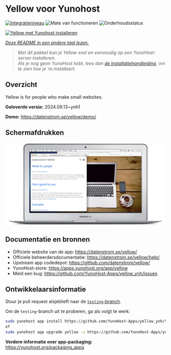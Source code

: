<!--
NB: Deze README is automatisch gegenereerd door <https://github.com/YunoHost/apps/tree/master/tools/readme_generator>
Hij mag NIET handmatig aangepast worden.
-->

# Yellow voor Yunohost

[![Integratieniveau](https://dash.yunohost.org/integration/yellow.svg)](https://ci-apps.yunohost.org/ci/apps/yellow/) ![Mate van functioneren](https://ci-apps.yunohost.org/ci/badges/yellow.status.svg) ![Onderhoudsstatus](https://ci-apps.yunohost.org/ci/badges/yellow.maintain.svg)

[![Yellow met Yunohost installeren](https://install-app.yunohost.org/install-with-yunohost.svg)](https://install-app.yunohost.org/?app=yellow)

*[Deze README in een andere taal lezen.](./ALL_README.md)*

> *Met dit pakket kun je Yellow snel en eenvoudig op een YunoHost-server installeren.*  
> *Als je nog geen YunoHost hebt, lees dan [de installatiehandleiding](https://yunohost.org/install), om te zien hoe je 'm installeert.*

## Overzicht

Yellow is for people who make small websites.

**Geleverde versie:** 2024.09.13~ynh1

**Demo:** <https://datenstrom.se/yellow/demo/>

## Schermafdrukken

![Schermafdrukken van Yellow](./doc/screenshots/datenstrom-yellow-en.png)

## Documentatie en bronnen

- Officiele website van de app: <https://datenstrom.se/yellow/>
- Officiele beheerdersdocumentatie: <https://datenstrom.se/yellow/help/>
- Upstream app codedepot: <https://github.com/datenstrom/yellow/>
- YunoHost-store: <https://apps.yunohost.org/app/yellow>
- Meld een bug: <https://github.com/YunoHost-Apps/yellow_ynh/issues>

## Ontwikkelaarsinformatie

Stuur je pull request alsjeblieft naar de [`testing`-branch](https://github.com/YunoHost-Apps/yellow_ynh/tree/testing).

Om de `testing`-branch uit te proberen, ga als volgt te werk:

```bash
sudo yunohost app install https://github.com/YunoHost-Apps/yellow_ynh/tree/testing --debug
of
sudo yunohost app upgrade yellow -u https://github.com/YunoHost-Apps/yellow_ynh/tree/testing --debug
```

**Verdere informatie over app-packaging:** <https://yunohost.org/packaging_apps>
